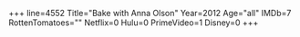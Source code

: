 +++
line=4552
Title="Bake with Anna Olson"
Year=2012
Age="all"
IMDb=7
RottenTomatoes=""
Netflix=0
Hulu=0
PrimeVideo=1
Disney=0
+++

